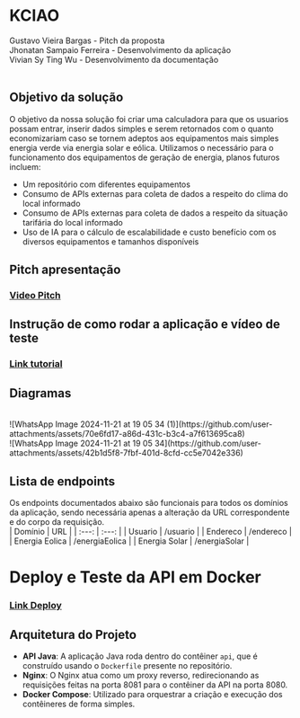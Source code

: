 # KCIAO

Gustavo Vieira Bargas - Pitch da proposta
</br>
Jhonatan Sampaio Ferreira - Desenvolvimento da aplicação
</br>
Vivian Sy Ting Wu - Desenvolvimento da documentação
</br>
</br>

## Objetivo da solução

O objetivo da nossa solução foi criar uma calculadora para que os usuarios possam entrar, inserir dados simples e serem retornados com o quanto economizariam caso se tornem adeptos aos equipamentos mais simples energia verde via energia solar e eólica.
Utilizamos o necessário para o funcionamento dos equipamentos de geração de energia, planos futuros incluem:
- Um repositório com diferentes equipamentos
- Consumo de APIs externas para coleta de dados a respeito do clima do local informado
- Consumo de APIs externas para coleta de dados a respeito da situação tarifária do local informado
- Uso de IA para o cálculo de escalabilidade e custo benefício com os diversos equipamentos e tamanhos disponíveis


## Pitch apresentação
### [Video Pitch](https://www.youtube.com/watch?v=evHRuOFIT_Q)


## Instrução de como rodar a aplicação e vídeo de teste
### [Link tutorial](https://youtu.be/JMmKNNNo7GY)


## Diagramas
</br>
![WhatsApp Image 2024-11-21 at 19 05 34 (1)](https://github.com/user-attachments/assets/70e6fd17-a86d-431c-b3c4-a7f613695ca8)
</br>
![WhatsApp Image 2024-11-21 at 19 05 34](https://github.com/user-attachments/assets/42b1d5f8-7fbf-401d-8cfd-cc5e7042e336)


## Lista de endpoints
Os endpoints documentados abaixo são funcionais para todos os domínios da aplicação, sendo necessária apenas a alteração da URL correspondente e do corpo da requisição.
</br>
| Domínio | URL |
| :---: | :---: |
| Usuario | /usuario |
| Endereco | /endereco |
| Energia Eolica | /energiaEolica |
| Energia Solar | /energiaSolar |


# Deploy e Teste da API em Docker
### [Link Deploy]()

## Arquitetura do Projeto

- **API Java**: A aplicação Java roda dentro do contêiner `api`, que é construído usando o `Dockerfile` presente no repositório.
- **Nginx**: O Nginx atua como um proxy reverso, redirecionando as requisições feitas na porta 8081 para o contêiner da API na porta 8080.
- **Docker Compose**: Utilizado para orquestrar a criação e execução dos contêineres de forma simples.

